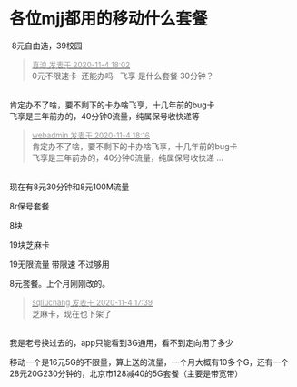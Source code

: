 # 各位mjj都用的移动什么套餐


<img src="static/image/smiley/yct/016.gif" smilieid="51" border="0" alt="" /> 8元自由选，39校园

<div class="quote"><blockquote><font size="2"><a href="https://www.hostloc.com/forum.php?mod=redirect&amp;goto=findpost&amp;pid=9402854&amp;ptid=762430" target="_blank"><font color="#999999">真浪 发表于 2020-11-4 18:02</font></a></font><br />
0元不限速卡&nbsp;&nbsp;还能办吗&nbsp; &nbsp;飞享 是什么套餐 30分钟？</blockquote></div><br />
肯定办不了啥，要不剩下的卡办啥飞享，十几年前的bug卡<br />
飞享是三年前办的，40分钟0流量，纯属保号收快递等

<div class="quote"><blockquote><font size="2"><a href="https://www.hostloc.com/forum.php?mod=redirect&amp;goto=findpost&amp;pid=9402899&amp;ptid=762430" target="_blank"><font color="#999999">webadmin 发表于 2020-11-4 18:16</font></a></font><br />
肯定办不了啥，要不剩下的卡办啥飞享，十几年前的bug卡<br />
飞享是三年前办的，40分钟0流量，纯属保号收快递 ...</blockquote></div><br />
现在有8元30分钟和8元100M流量

8r保号套餐<img src="static/image/smiley/default/lol.gif" smilieid="12" border="0" alt="" />

8块

19块芝麻卡

19无限流量 带限速 不过够用

8元套餐。上个月刚刚改的。

<div class="quote"><blockquote><font size="2"><a href="https://www.hostloc.com/forum.php?mod=redirect&amp;goto=findpost&amp;pid=9402743&amp;ptid=762430" target="_blank"><font color="#999999">sqliuchang 发表于 2020-11-4 17:39</font></a></font><br />
芝麻卡，现在也下架了</blockquote></div><br />
我是老号换过去的，app只能看到3G通用，看不到定向用了多少

移动一个是16元5G的不限量，算上送的流量，一个月大概有10多个G，还有一个28元20G230分钟的，北京市128减40的5G套餐（主要是带宽带）
